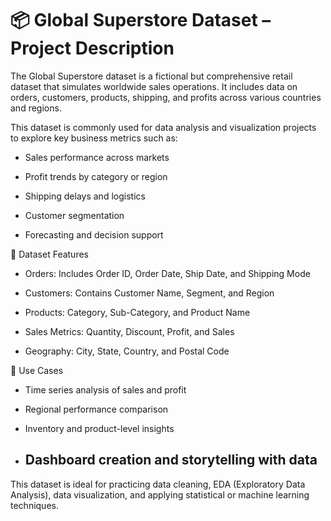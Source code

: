 # 📦 Global Superstore Dataset – Project Description
The Global Superstore dataset is a fictional but comprehensive retail dataset that simulates worldwide sales operations. It includes data on orders, customers, products, shipping, and profits across various countries and regions.

This dataset is commonly used for data analysis and visualization projects to explore key business metrics such as:

- Sales performance across markets

- Profit trends by category or region

- Shipping delays and logistics

- Customer segmentation

- Forecasting and decision support

🧾 Dataset Features
* Orders: Includes Order ID, Order Date, Ship Date, and Shipping Mode

- Customers: Contains Customer Name, Segment, and Region

- Products: Category, Sub-Category, and Product Name

- Sales Metrics: Quantity, Discount, Profit, and Sales

- Geography: City, State, Country, and Postal Code

🎯 Use Cases
- Time series analysis of sales and profit

- Regional performance comparison

- Inventory and product-level insights

- Dashboard creation and storytelling with data
  ---

This dataset is ideal for practicing data cleaning, EDA (Exploratory Data Analysis), data visualization, and applying statistical or machine learning techniques.
